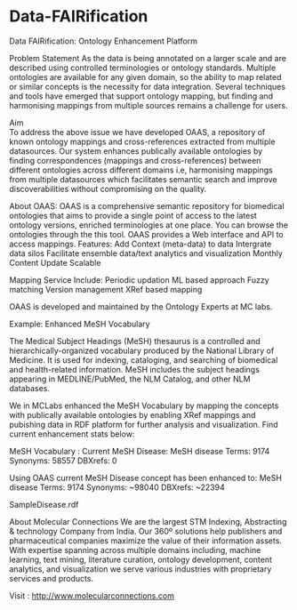 # Data-FAIRification
Data FAIRification: Ontology Enhancement Platform

Problem Statement
As the data is being annotated on a larger scale and are described using controlled terminologies or ontology standards. Multiple ontologies are available for any given domain, so the ability to map related or similar concepts is the necessity for data integration. Several techniques and tools have emerged that support ontology mapping, but finding and harmonising mappings from multiple sources remains a challenge for users.


Aim  
To address the above issue we have developed OAAS, a repository of known ontology mappings and cross-references extracted from multiple datasources. Our system enhances publically available ontologies by finding correspondences (mappings and cross-references) between different ontologies across different domains i.e, harmonising mappings from multiple datasources which facilitates semantic search and improve discoverabilities without compromising on the quality. 


About OAAS: 
OAAS is a comprehensive semantic repository for biomedical ontologies that aims to provide a single point of access to the latest ontology versions, enriched terminologies at one place. You can browse the ontologies through the this tool. OAAS provides a Web interface and API to access mappings.
Features:
	Add Context (meta-data) to data
	Intergrate data silos
	Facilitate ensemble data/text analytics and visualization
	Monthly Content Update
	Scalable
	
Mapping Service Include:
	Periodic updation
	ML based approach
	Fuzzy matching
	Version management
	XRef based mapping

OAAS is developed and maintained by the Ontology Experts at MC labs.


Example:
Enhanced MeSH Vocabulary

The Medical Subject Headings (MeSH) thesaurus is a controlled and hierarchically-organized vocabulary produced by the National Library of Medicine. It is used for indexing, cataloging, and searching of biomedical and health-related information. MeSH includes the subject headings appearing in MEDLINE/PubMed, the NLM Catalog, and other NLM databases. 

We in MCLabs enhanced the MeSH Vocabulary by mapping the concepts with publically available ontologies by enabling XRef mappings and pubishing data in RDF platform for further analysis and visualization. Find current enhancement stats below:

MeSH Vocabulary :
Current MeSH Disease:
	MeSH disease Terms: 9174
    Synonyms: 58557
	DBXrefs: 0

Using OAAS current MeSH Disease concept has been enhanced to:
	MeSH disease Terms: 9174
    Synonyms: ~98040
	DBXrefs: ~22394
 
SampleDisease.rdf


About Molecular Connections 
We are the largest STM Indexing, Abstracting & technology Company from India. Our 360º solutions help publishers and pharmaceutical companies maximize the value of their information assets. With expertise spanning across multiple domains including, machine learning, text mining, literature curation, ontology development, content analytics, and visualization we serve various industries with proprietary services and products.

Visit : http://www.molecularconnections.com
